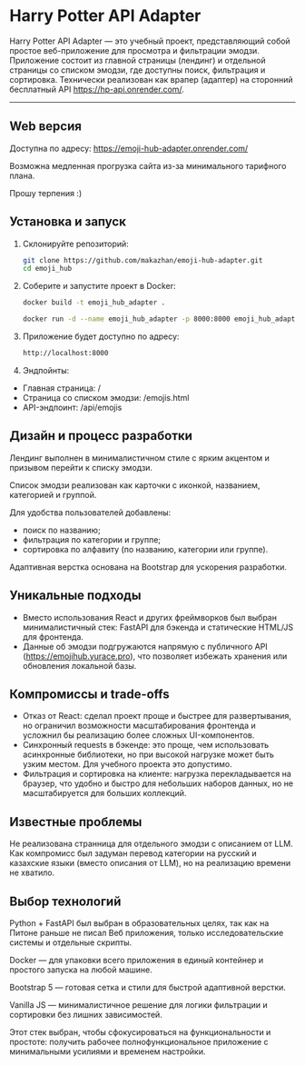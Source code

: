 # Harry Potter API Adapter

Harry Potter API Adapter — это учебный проект, представляющий собой простое веб-приложение для просмотра и фильтрации эмодзи. Приложение состоит из главной страницы (лендинг) и отдельной страницы со списком эмодзи, где доступны поиск, фильтрация и сортировка. Технически реализован как врапер (адаптер) на сторонний бесплатный API <https://hp-api.onrender.com/>.

---

## Web версия

Доступна по адресу: <https://emoji-hub-adapter.onrender.com/>

Возможна медленная прогрузка сайта из-за минимального тарифного плана.

Прошу терпения :)

## Установка и запуск

1. Склонируйте репозиторий:

   ```bash
   git clone https://github.com/makazhan/emoji-hub-adapter.git
   cd emoji_hub
   ```

2. Соберите и запустите проект в Docker:

   ```bash
   docker build -t emoji_hub_adapter .

   docker run -d --name emoji_hub_adapter -p 8000:8000 emoji_hub_adapter
   ```

3. Приложение будет доступно по адресу:

   ```bash
   http://localhost:8000
   ```

4. Эндпойнты:

- Главная страница: /
- Страница со списком эмодзи: /emojis.html
- API-эндпоинт: /api/emojis

## Дизайн и процесс разработки

Лендинг выполнен в минималистичном стиле с ярким акцентом и призывом перейти к списку эмодзи.

Список эмодзи реализован как карточки с иконкой, названием, категорией и группой.

Для удобства пользователей добавлены:

- поиск по названию;
- фильтрация по категории и группе;
- сортировка по алфавиту (по названию, категории или группе).

Адаптивная верстка основана на Bootstrap для ускорения разработки.

## Уникальные подходы

- Вместо использования React и других фреймворков был выбран минималистичный стек: FastAPI для бэкенда и статические HTML/JS для фронтенда.
- Данные об эмодзи подгружаются напрямую с публичного API (<https://emojihub.yurace.pro>), что позволяет избежать хранения или обновления локальной базы.

## Компромиссы и trade-offs

- Отказ от React: сделал проект проще и быстрее для развертывания, но ограничил возможности масштабирования фронтенда и усложнил бы реализацию более сложных UI-компонентов.
- Синхронный requests в бэкенде: это проще, чем использовать асинхронные библиотеки, но при высокой нагрузке может быть узким местом. Для учебного проекта это допустимо.
- Фильтрация и сортировка на клиенте: нагрузка перекладывается на браузер, что удобно и быстро для небольших наборов данных, но не масштабируется для больших коллекций.

## Известные проблемы

Не реализована странница для отдельного эмодзи с описанием от LLM. Как компромисс был задуман перевод категории на русский и казахские языки (вместо описания от LLM), но на реализацию времени не хватило.

## Выбор технологий

Python + FastAPI был выбран в образовательных целях, так как на Питоне раньше не писал Веб приложения, только исследовательские системы и отдельные скрипты.

Docker — для упаковки всего приложения в единый контейнер и простого запуска на любой машине.

Bootstrap 5 — готовая сетка и стили для быстрой адаптивной верстки.

Vanilla JS — минималистичное решение для логики фильтрации и сортировки без лишних зависимостей.

Этот стек выбран, чтобы сфокусироваться на функциональности и простоте: получить рабочее полнофункциональное приложение с минимальными усилиями и временем настройки.
